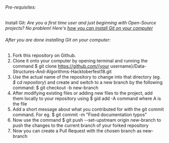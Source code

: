 ###### Pre-requisites:
Install Git: 
*Are you a first time user and just beginning with Open-Source projects? No problem! Here's [how you can install Git on your computer](https://www.digitalocean.com/community/tutorials/how-to-contribute-to-open-source-getting-started-with-git)*
###### After you are done installing Git on your computer:
1. Fork this repository on Github.
2. Clone it onto your computer by opening terminal and running the command $ git clone https://github.com/{your username}/Data-Structures-And-Algorithms-Hacktoberfest18.git
3. Use the actual name of the repository to change into that directory (eg. *$ cd repository*) and create and switch to a new branch by the following command: $ git checkout -b new-branch
4. After modifying existing files or adding new files to the project, add them locally to your repository using $ gid add -A command where A is the file
5. Add a short message about what you contributed for with the git commit command. For eg. $ git commit -m "Fixed documentation typos"
6. Now use the command $ git push --set-upstream origin new-branch to push the changes to the current branch of your forked repository
7. Now you can create a Pull Request with the chosen branch as new-branch
